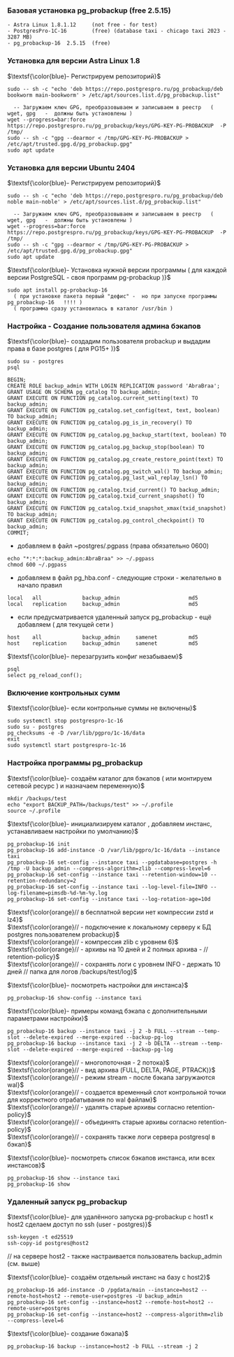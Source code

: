 ### Базовая установка pg_probackup (free 2.5.15) 

```
- Astra Linux 1.8.1.12     (not free - for test)
- PostgresPro-1C-16        (free) (database taxi - chicago taxi 2023 - 3287 MB) 
- pg_probackup-16  2.5.15  (free)
```

###  Установка для  версии  Astra Linux  1.8

$\textsf{\color{blue}- Регистрируем репозиторий}$
```
sudo -- sh -c "echo 'deb https://repo.postgrespro.ru/pg_probackup/deb bookworm main-bookworm' > /etc/apt/sources.list.d/pg_probackup.list"

  -- Загружаем ключ GPG, преобразовываем и записываем в реестр   (  wget, gpg   -  должны быть установлены )
wget --progress=bar:force https://repo.postgrespro.ru/pg_probackup/keys/GPG-KEY-PG-PROBACKUP  -P /tmp/
sudo -- sh -c "gpg --dearmor < /tmp/GPG-KEY-PG-PROBACKUP > /etc/apt/trusted.gpg.d/pg_probackup.gpg"
sudo apt update
```

###  Установка для  версии  Ubuntu 2404

$\textsf{\color{blue}- Регистрируем репозиторий}$
```
sudo -- sh -c "echo 'deb https://repo.postgrespro.ru/pg_probackup/deb noble main-noble' > /etc/apt/sources.list.d/pg_probackup.list"

  -- Загружаем ключ GPG, преобразовываем и записываем в реестр   (  wget, gpg   -  должны быть установлены )
wget --progress=bar:force https://repo.postgrespro.ru/pg_probackup/keys/GPG-KEY-PG-PROBACKUP  -P /tmp/
sudo -- sh -c "gpg --dearmor < /tmp/GPG-KEY-PG-PROBACKUP > /etc/apt/trusted.gpg.d/pg_probackup.gpg"
sudo apt update
```



$\textsf{\color{blue}- Установка нужной версии программы ( для каждой версии PostgreSQL - своя программ pg-probackup )}$
```
sudo apt install pg-probackup-16
  ( при установке пакета первый "дефис" -  но при запуске программы  pg_probackup-16   !!!! )
  ( программа сразу установилась в каталог /usr/bin )
```

### Настройка - Создание пользователя админа бэкапов

$\textsf{\color{blue}- создадим пользователя  probackup  и выдадим права  в базе postgres ( для PG15+ )}$
```
sudo su - postgres
psql

BEGIN;
CREATE ROLE backup_admin WITH LOGIN REPLICATION password 'AbraBraa';
GRANT USAGE ON SCHEMA pg_catalog TO backup_admin;
GRANT EXECUTE ON FUNCTION pg_catalog.current_setting(text) TO backup_admin;
GRANT EXECUTE ON FUNCTION pg_catalog.set_config(text, text, boolean) TO backup_admin;
GRANT EXECUTE ON FUNCTION pg_catalog.pg_is_in_recovery() TO backup_admin;
GRANT EXECUTE ON FUNCTION pg_catalog.pg_backup_start(text, boolean) TO backup_admin;
GRANT EXECUTE ON FUNCTION pg_catalog.pg_backup_stop(boolean) TO backup_admin;
GRANT EXECUTE ON FUNCTION pg_catalog.pg_create_restore_point(text) TO backup_admin;
GRANT EXECUTE ON FUNCTION pg_catalog.pg_switch_wal() TO backup_admin;
GRANT EXECUTE ON FUNCTION pg_catalog.pg_last_wal_replay_lsn() TO backup_admin;
GRANT EXECUTE ON FUNCTION pg_catalog.txid_current() TO backup_admin;
GRANT EXECUTE ON FUNCTION pg_catalog.txid_current_snapshot() TO backup_admin;
GRANT EXECUTE ON FUNCTION pg_catalog.txid_snapshot_xmax(txid_snapshot) TO backup_admin;
GRANT EXECUTE ON FUNCTION pg_catalog.pg_control_checkpoint() TO backup_admin;
COMMIT;
```

- добавляем в файл ~postgres/.pgpass (права  обязательно  0600)
```
echo "*:*:*:backup_admin:AbraBraa" >> ~/.pgpass
chmod 600 ~/.pgpass
```

- добавляем в файл pg_hba.conf - следующие строки - желательно в начало правил
```
local   all             backup_admin                      md5
local   replication     backup_admin                      md5
```

- если предусматривается удаленный запуск pg_probackup - ещё добавляем ( для текущей сети )
```
host    all             backup_admin     samenet          md5
host    replication     backup_admin     samenet          md5
```

$\textsf{\color{blue}- перезагрузить конфиг незабываем}$
```
psql
select pg_reload_conf();
```

### Включение контрольных сумм

$\textsf{\color{blue}- если контрольные суммы не включены}$
```
sudo systemctl stop postgrespro-1c-16
sudo su - postgres
pg_checksums -e -D /var/lib/pgpro/1c-16/data
exit
sudo systemctl start postgrespro-1c-16
```

### Настройка программы pg_probackup

$\textsf{\color{blue}- создаём каталог для бэкапов ( или монтируем сетевой ресурс ) и назначаем переменную}$
```
mkdir /backups/test
echo "export BACKUP_PATH=/backups/test" >> ~/.profile
source ~/.profile
```

$\textsf{\color{blue}-  инициализируем каталог , добавляем инстанс, устанавливаем настройки по умолчанию}$
```
pg_probackup-16 init
pg_probackup-16 add-instance -D /var/lib/pgpro/1c-16/data --instance taxi
pg_probackup-16 set-config --instance taxi --pgdatabase=postgres -h /tmp -U backup_admin --compress-algorithm=zlib --compress-level=6
pg_probackup-16 set-config --instance taxi --retention-window=10 --retention-redundancy=2 
pg_probackup-16 set-config --instance taxi --log-level-file=INFO --log-filename=pimsdb-%d-%m-%y.log
pg_probackup-16 set-config --instance taxi --log-rotation-age=10d
```  
$\textsf{\color{orange}// в бесплатной версии нет компрессии zstd и lz4}$<br> 
$\textsf{\color{orange}//  - подключение к локальному серверу к БД postgres пользователем probackup}$<br>
$\textsf{\color{orange}//  - компрессия zlib с уровнем 6}$<br>
$\textsf{\color{orange}//  - архивы на 10 дней и 2 полных архива -  // retention-policy}$<br>
$\textsf{\color{orange}//  - сохранять логи с уровнем INFO - держать 10 дней  // папка для логов  /backups/test/log}$

$\textsf{\color{blue}-  посмотреть настройки для инстанса}$
```
pg_probackup-16 show-config --instance taxi
```

$\textsf{\color{blue}-  примеры команд бэкапа с дополнительными параметрами настройки}$ 
```
pg_probackup-16 backup --instance taxi -j 2 -b FULL --stream --temp-slot --delete-expired --merge-expired --backup-pg-log 
pg_probackup-16 backup --instance taxi -j 2 -b DELTA --stream --temp-slot --delete-expired --merge-expired --backup-pg-log 
```
$\textsf{\color{orange}//  - многопоточная - 2 потока}$<br>
$\textsf{\color{orange}//  - вид архива  (FULL, DELTA, PAGE, PTRACK)}$<br>
$\textsf{\color{orange}//  - режим  stream  -  после бэкапа загружаются wal}$<br>
$\textsf{\color{orange}//  - создается временный слот контрольной точки для корректного отрабатывания по wal файлам}$<br>
$\textsf{\color{orange}//  - удалять старые архивы согласно retention-policy}$<br>
$\textsf{\color{orange}//  - объединять старые архивы согласно retention-policy}$<br>
$\textsf{\color{orange}//  - сохранять также логи сервера postgresql в бэкап}$

$\textsf{\color{blue}-  посмотреть список бэкапов инстанса, или всех инстансов}$
```
pg_probackup-16 show --instance taxi
pg_probackup-16 show 
```

### Удаленный запуск pg_probackup


$\textsf{\color{blue}- для удалённого запуска pg-probackup c host1 к host2 сделаем доступ по ssh (user - postgres)}$
```
ssh-keygen -t ed25519
ssh-copy-id postgres@host2
```
// на сервере host2 - также настраивается пользователь backup_admin (см. выше)

$\textsf{\color{blue}- создаём отдельный инстанс на базу с host2}$
```
pg_probackup-16 add-instance -D /pgdata/main --instance=host2 --remote-host=host2 --remote-user=postgres -U backup_admin
pg_probackup-16 set-config --instance=host2 --remote-host=host2 --remote-user=postgres 
pg_probackup-16 set-config --instance=host2 --compress-algorithm=zlib --compress-level=6
```

$\textsf{\color{blue}- создание бэкапа}$
```
pg_probackup-16 backup --instance=host2 -b FULL --stream -j 2 
```




